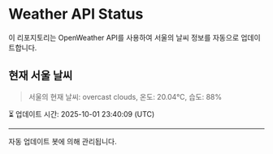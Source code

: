 
# Weather API Status

이 리포지토리는 OpenWeather API를 사용하여 서울의 날씨 정보를 자동으로 업데이트합니다.

## 현재 서울 날씨
> 서울의 현재 날씨: overcast clouds, 온도: 20.04°C, 습도: 88%

⏳ 업데이트 시간: 2025-10-01 23:40:09 (UTC)

---
자동 업데이트 봇에 의해 관리됩니다.
